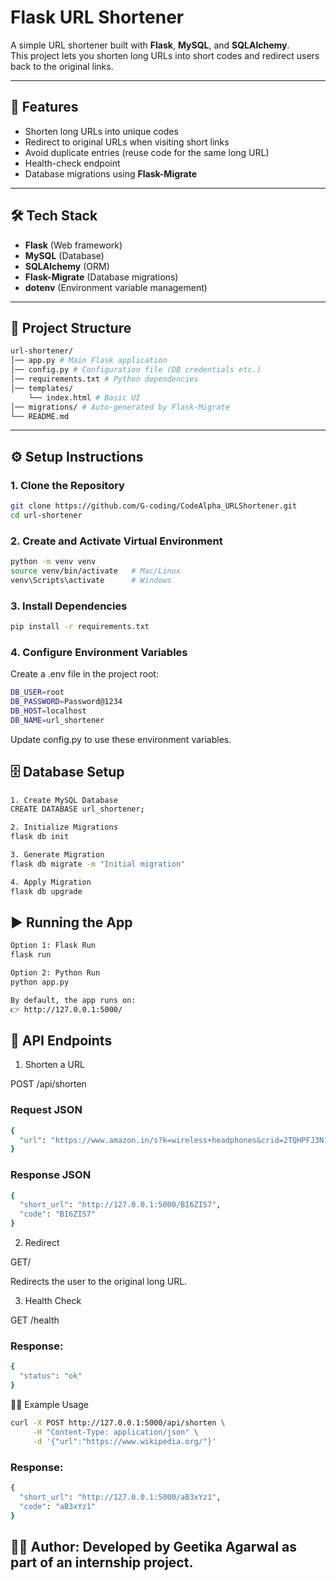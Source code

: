 # Flask URL Shortener

A simple URL shortener built with **Flask**, **MySQL**, and **SQLAlchemy**.  
This project lets you shorten long URLs into short codes and redirect users back to the original links.

---

## 🚀 Features
- Shorten long URLs into unique codes
- Redirect to original URLs when visiting short links
- Avoid duplicate entries (reuse code for the same long URL)
- Health-check endpoint
- Database migrations using **Flask-Migrate**

---

## 🛠️ Tech Stack
- **Flask** (Web framework)
- **MySQL** (Database)
- **SQLAlchemy** (ORM)
- **Flask-Migrate** (Database migrations)
- **dotenv** (Environment variable management)

---

## 📂 Project Structure
```bash
url-shortener/
│── app.py # Main Flask application
│── config.py # Configuration file (DB credentials etc.)
│── requirements.txt # Python dependencies
│── templates/
    └── index.html # Basic UI
│── migrations/ # Auto-generated by Flask-Migrate
└── README.md
```

---

## ⚙️ Setup Instructions

### 1. Clone the Repository
```bash
git clone https://github.com/G-coding/CodeAlpha_URLShortener.git
cd url-shortener
```

### 2. Create and Activate Virtual Environment
```bash
python -m venv venv
source venv/bin/activate   # Mac/Linux
venv\Scripts\activate      # Windows
```

### 3. Install Dependencies
```bash
pip install -r requirements.txt
```

### 4. Configure Environment Variables
Create a .env file in the project root:
```bash
DB_USER=root
DB_PASSWORD=Password@1234
DB_HOST=localhost
DB_NAME=url_shortener
```
Update config.py to use these environment variables.

## 🗄️ Database Setup
```bash
1. Create MySQL Database
CREATE DATABASE url_shortener;

2. Initialize Migrations
flask db init

3. Generate Migration
flask db migrate -m "Initial migration"

4. Apply Migration
flask db upgrade
```

## ▶️ Running the App
```bash
Option 1: Flask Run
flask run

Option 2: Python Run
python app.py

By default, the app runs on:
👉 http://127.0.0.1:5000/
```

## 📡 API Endpoints

1. Shorten a URL

POST /api/shorten

### Request JSON
```bash
{
  "url": "https://www.amazon.in/s?k=wireless+headphones&crid=2TQHPFJ3N1G44&sprefix=wireless+headphones%2Caps%2C256&ref=nb_sb_noss_1"
}
```

### Response JSON
```bash
{
  "short_url": "http://127.0.0.1:5000/BI6ZIS7",
  "code": "BI6ZIS7"
}
```

2. Redirect

GET/

Redirects the user to the original long URL.

3. Health Check

GET /health
### Response:
```bash
{
  "status": "ok"
}
```

🧑‍💻 Example Usage
```bash
curl -X POST http://127.0.0.1:5000/api/shorten \
     -H "Content-Type: application/json" \
     -d '{"url":"https://www.wikipedia.org/"}'
```

### Response:
```bash
{
  "short_url": "http://127.0.0.1:5000/aB3xYz1",
  "code": "aB3xYz1"
}
```
## 👩‍💻 Author: Developed by Geetika Agarwal as part of an internship project.
